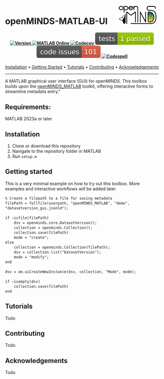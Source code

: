 <a href="/resources/img/light_openMINDS-MATLAB-logo.png">
  <picture>
    <source media="(prefers-color-scheme: dark)" srcset="/resources/img/dark_openMINDS-MATLAB-logo.png">
    <source media="(prefers-color-scheme: light)" srcset="/resources/img/light_openMINDS-MATLAB-logo.png">
    <img alt="openMINDS-MATLAB-logo" src="/resources/img/light_openMINDS-MATLAB-logo.png" title="openMINDS-MATLAB-UI" align="right" height="70" width="141px"​>
  </picture>
</a>

# openMINDS-MATLAB-UI

<h4 align="center">
  <a href="https://github.com/ehennestad/openMINDS-MATLAB-UI/releases/latest">
    <img src="https://img.shields.io/github/v/release/ehennestad/openMINDS-MATLAB-UI?label=version" alt="Version">
  </a>
  <a href="https://matlab.mathworks.com/open/github/v1?repo=ehennestad/openMINDS-MATLAB-UI&file=code/gettingStarted.mlx">
    <img src="https://www.mathworks.com/images/responsive/global/open-in-matlab-online.svg" alt="MATLAB Online">
  </a>
  <a href="https://codecov.io/gh/ehennestad/openMINDS-MATLAB-UI" > 
    <img src="https://codecov.io/gh/ehennestad/openMINDS-MATLAB-UI/branch/main/graph/badge.svg?token=24628T3GQP" alt="Codecov">
  </a>
  <a href="https://github.com/ehennestad/openMINDS-MATLAB-UI/actions/workflows/update.yml">
   <img src=".github/badges/tests.svg" alt="Run tests">
  </a>
  <a href="https://github.com/ehennestad/openMINDS-MATLAB-UI/security/code-scanning">
   <img src=".github/badges/code_issues.svg" alt="Run Code Analyzer">
  </a>
  <a href="https://github.com/ehennestad/openMINDS-MATLAB-UI/actions/workflows/run_codespell.yml?query=event%3Apush+branch%3Amain">
   <img src="https://github.com/ehennestad/openMINDS-MATLAB-UI/actions/workflows/run_codespell.yml/badge.svg?branch=main" alt="Codespell">
  </a>
</h4>

<p align="center">
  <a href="#installation">Installation</a> •
  <a href="#getting-started">Getting Started</a> •
  <a href="#tutorials">Tutorials</a> •
  <a href="#contributing">Contributing</a> •
  <a href="#acknowledgements">Acknowledgements</a>
</p>

---

A MATLAB graphical user interface (GUI) for openMINDS. This toolbox builds upon the [openMINDS_MATLAB](https://github.com/openMetadataInitiative/openMINDS_MATLAB) toolkit, offering interactive forms to streamline metadata entry."

## Requirements:
MATLAB 2023a or later

## Installation
1. Clone or download this repository
2. Navigate to the repository folder in MATLAB
3. Run `setup.m`

## Getting started
This is a very minimal example on how to try out this toolbox. More examples and interactive workflows will be added later.
```
% Create a filepath to a file for saving metadata
filePath = fullfile(userpath, "openMINDS_MATLAB", "demo", "datasetversion_gui.jsonld");

if ~isfile(filePath)
    dsv = openminds.core.DatasetVersion();
    collection = openminds.Collection();
    collection.save(filePath)
    mode = "create";
else
    collection = openminds.Collection(filePath);
    dsv = collection.list("DatasetVersion");
    mode = "modify";
end

dsv = om.uiCreateNewInstance(dsv, collection, "Mode", mode);

if ~isempty(dsv)
    collection.save(filePath)
end
```

## Tutorials
Todo

## Contributing
Todo

## Acknowledgements
Todo



